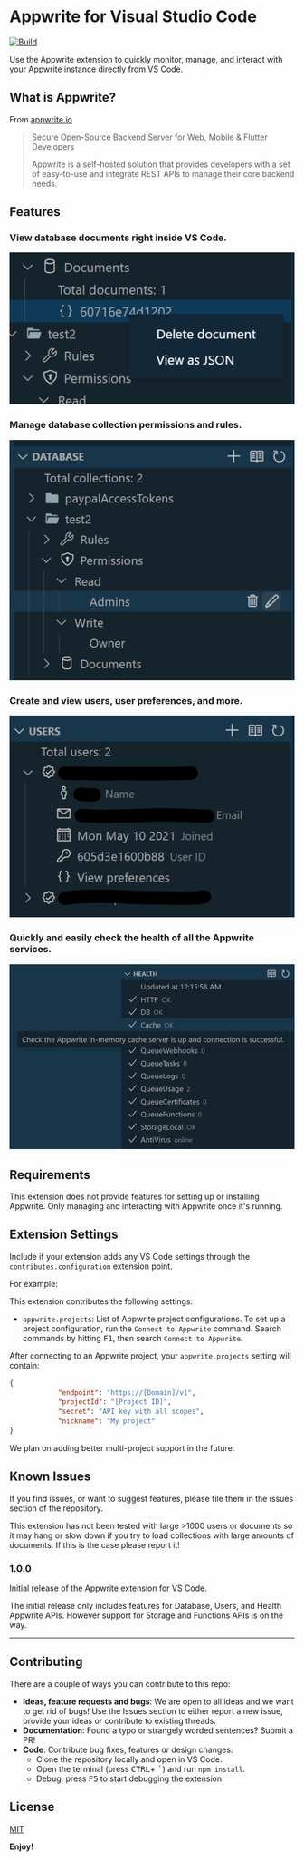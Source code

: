 # Appwrite for Visual Studio Code

[![Build](https://github.com/streamlux/vscode-appwrite/actions/workflows/ciBuild.yml/badge.svg)](https://github.com/streamlux/vscode-appwrite/actions/workflows/ciBuild.yml)

Use the Appwrite extension to quickly monitor, manage, and interact with your Appwrite instance directly from VS Code.

## What is Appwrite?

From [appwrite.io](https://appwrite.io)

> Secure Open-Source Backend Server for Web, Mobile & Flutter Developers
>
> Appwrite is a self-hosted solution that provides developers with a set of easy-to-use and integrate REST APIs to manage their core backend needs.

## Features

### View database documents right inside VS Code.

![Database feature](media/features/database/scr2.png)

### Manage database collection permissions and rules.

![Database feature](media/features/database/scr1.png)

### Create and view users, user preferences, and more.
![Users feature](media/features/users/scr1.png)

### Quickly and easily check the health of all the Appwrite services.

![Health feature](media/features/health/scr1.png)

## Requirements

This extension does not provide features for setting up or installing Appwrite. Only managing and interacting with Appwrite once it's running.

## Extension Settings

Include if your extension adds any VS Code settings through the `contributes.configuration` extension point.

For example:

This extension contributes the following settings:

* `appwrite.projects`: List of Appwrite project configurations. To set up a project configuration, run the `Connect to Appwrite` command. Search commands by hitting <kbd>F1</kbd>, then search `Connect to Appwrite`.

After connecting to an Appwrite project, your `appwrite.projects` setting will contain:

```json
{
            "endpoint": "https://[Domain]/v1",
            "projectId": "[Project ID]",
            "secret": "API key with all scopes",
            "nickname": "My project"
}
```

We plan on adding better multi-project support in the future.

## Known Issues

If you find issues, or want to suggest features, please file them in the issues section of the repository.

This extension has not been tested with large >1000 users or documents so it may hang or slow down if you try to load collections with large amounts of documents. If this is the case please report it!

### 1.0.0

Initial release of the Appwrite extension for VS Code.

The initial release only includes features for Database, Users, and Health Appwrite APIs. However support for Storage and Functions APIs is on the way.


-----------------------------------------------------------------------------------------------------------

## Contributing

There are a couple of ways you can contribute to this repo:

* **Ideas, feature requests and bugs**: We are open to all ideas and we want to get rid of bugs! Use the Issues section to either report a new issue, provide your ideas or contribute to existing threads.
* **Documentation**: Found a typo or strangely worded sentences? Submit a PR!
* **Code**: Contribute bug fixes, features or design changes:
  * Clone the repository locally and open in VS Code.
  * Open the terminal (press <kbd>CTRL</kbd>+ <kbd>\`</kbd>) and run `npm install`.
  * Debug: press <kbd>F5</kbd> to start debugging the extension.

## License

[MIT](LICENSE.md)

**Enjoy!**
